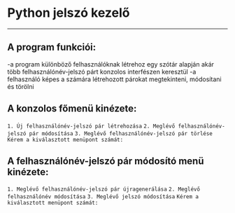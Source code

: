 # Python jelszó kezelő

---

## A program funkciói:

-a program különböző felhasználóknak létrehoz egy szótár alapján akár több felhasználónév-jelszó párt konzolos interfészen keresztül
-a felhasználó képes a számára létrehozott párokat megtekinteni, módosítani és törölni

## A konzolos főmenü kinézete:
`1. Új felhasználónév-jelszó pár létrehozása`
`2. Meglévő felhasználónév-jelszó pár módosítása`
`3. Meglévő felhasználónév-jelszó pár törlése`
`Kérem a kiválasztott menüpont számát:`

## A felhasználónév-jelszó pár módosító menü kinézete:
`1. Meglévő felhasználónév-jelszó pár újragenerálása`
`2. Meglévő felhasználónév módosítása`
`3. Meglévő jelszó módosítása`
`Kérem a kiválasztott menüpont számát:`